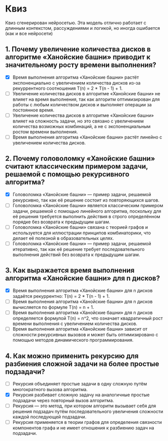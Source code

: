 # Квиз
Квиз сгенерирован нейросетью. Эта модель отлично работает с длинным контекстом, рассуждениями и логикой, но иногда ошибается (как и все нейросети)

## 1. Почему увеличение количества дисков в алгоритме «Ханойские башни» приводит к значительному росту времени выполнения?
- [x] Время выполнения алгоритма «Ханойские башни» растёт экспоненциально с увеличением количества дисков из-за рекуррентного соотношения T(n) = 2 * T(n - 1) + 1.
- [ ] Увеличение количества дисков в алгоритме «Ханойские башни» не влияет на время выполнения, так как алгоритм оптимизирован для работы с любым количеством дисков и выполняет операции за постоянное время.
- [ ] Увеличение количества дисков в алгоритме «Ханойские башни» влияет на сложность задачи, но это связано с увеличением количества возможных комбинаций, а не с экспоненциальным ростом времени выполнения.
- [ ] Время выполнения алгоритма «Ханойские башни» растёт линейно с увеличением количества дисков.

## 2. Почему головоломку «Ханойские башни» считают классическим примером задачи, решаемой с помощью рекурсивного алгоритма?
- [x] Головоломка «Ханойские башни» — пример задачи, решаемой рекурсивно, так как её решение состоит из повторяющихся шагов.
- [ ] Головоломка «Ханойские башни» является классическим примером задачи, решаемой с помощью линейного алгоритма, поскольку для её решения требуется выполнить действия в строго определённом порядке без возврата к предыдущим шагам.
- [ ] Головоломка «Ханойские башни» связана с теорией графов и используется для иллюстрации принципов комбинаторики, что делает её полезной в образовательных целях.
- [ ] Головоломка «Ханойские башни» — пример задачи, решаемой итеративно, так как её решение требует последовательного выполнения действий без возврата к предыдущим шагам.

## 3. Как выражается время выполнения алгоритма «Ханойские башни» для n дисков?
- [x] Время выполнения алгоритма «Ханойские башни» для n дисков задаётся рекуррентно: T(n) = 2 * T(n - 1) + 1.
- [ ] Время выполнения алгоритма «Ханойские башни» для n дисков вычисляется по формуле T(n) = n + 1.
- [ ] Время выполнения алгоритма «Ханойские башни» для n дисков определяется формулой T(n) = n^2, что означает квадратичный рост времени выполнения с увеличением количества дисков.
- [ ] Время выполнения алгоритма «Ханойские башни» зависит от сложности рекурсивных вызовов и может быть оптимизировано с помощью методов динамического программирования.

## 4. Как можно применить рекурсию для разбиения сложной задачи на более простые подзадачи?
- [ ] Рекурсия объединяет простые задачи в одну сложную путём многократного вызова алгоритма.
- [x] Рекурсия разбивает сложную задачу на аналогичные простые подзадачи через повторный вызов алгоритма.
- [ ] Рекурсия — это метод, при котором алгоритм вызывает себя для решения подзадач путём последовательного увеличения сложности каждой последующей подзадачи.
- [ ] Рекурсия применяется в теории графов для определения связности компонентов графа и не имеет отношения к разбиению задач на подзадачи.
